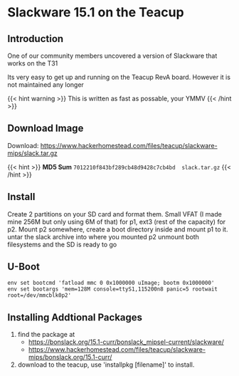 # Slackware 15.1 on the Teacup

## Introduction
One of our community members uncovered a version of Slackware that works on the T31

Its very easy to get up and running on the Teacup RevA board. However it is not maintained any longer

{{< hint warning >}}
This is written as fast as possable, your YMMV
{{< /hint >}}

## Download Image
Download: https://www.hackerhomestead.com/files/teacup/slackware-mips/slack.tar.gz

{{< hint >}}
**MD5 Sum** ``7012210f843bf289cb48d9428c7cb4bd  slack.tar.gz``
{{< /hint >}}

## Install
Create 2 partitions on your SD card and format them. 
Small VFAT (I made mine 256M but only using 6M of that) for p1, ext3 (rest of the capacity) for p2. 
Mount p2 somewhere, create a boot directory inside and mount p1 to it. 
untar the slack archive into where you mounted p2 unmount both filesystems and the SD is ready to go


## U-Boot
```
env set bootcmd 'fatload mmc 0 0x1000000 uImage; bootm 0x1000000' 
env set bootargs 'mem=128M console=ttyS1,115200n8 panic=5 rootwait root=/dev/mmcblk0p2'
```

## Installing Addtional Packages
1. find the package at 
	- https://bonslack.org/15.1-curr/bonslack_mipsel-current/slackware/
	- https://www.hackerhomestead.com/files/teacup/slackware-mips/bonslack.org/15.1-curr/
1. download to the teacup, use 'installpkg [filename]' to install.

